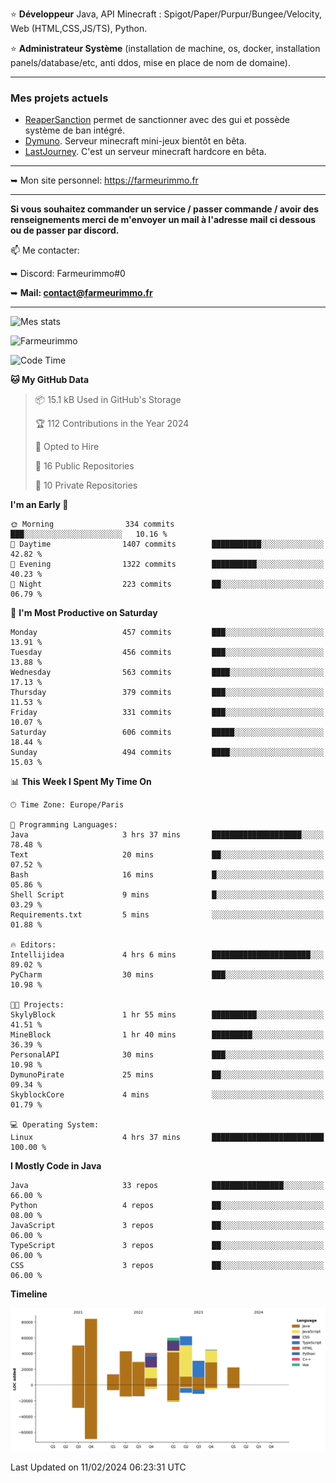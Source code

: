 ⭐ **Développeur** Java, API Minecraft : Spigot/Paper/Purpur/Bungee/Velocity, Web (HTML,CSS,JS/TS), Python.

⭐ **Administrateur Système** (installation de machine, os, docker, installation panels/database/etc, anti ddos, mise en place de nom de domaine).

---

### Mes projets actuels
- [ReaperSanction](https://www.spigotmc.org/resources/reapersanction.89580/) permet de sanctionner avec des gui et possède système de ban intégré.
- [Dymuno](https://discord.gg/dymuno-community-986460742293282886). Serveur minecraft mini-jeux bientôt en bêta.
- [LastJourney](https://lastjourney.fr). C'est un serveur minecraft hardcore en bêta.

---

➥ Mon site personnel: https://farmeurimmo.fr

---

**Si vous souhaitez commander un service / passer commande / avoir des renseignements merci de m'envoyer un mail à l'adresse mail ci dessous ou de passer par discord.**

📫 Me contacter:
 
   ➥ Discord: Farmeurimmo#0
   
   ➥ **Mail: contact@farmeurimmo.fr**

---

![Mes stats](https://github-readme-stats.farmeurimmo.fr/api?username=Farmeurimmo&count_private=true&show_icons=true&theme=radical)

<img src="https://komarev.com/ghpvc/?username=Farmeurimmo" alt="Farmeurimmo" />

<!--START_SECTION:waka-->
![Code Time](http://img.shields.io/badge/Code%20Time-1%2C164%20hrs%205%20mins-blue)

**🐱 My GitHub Data** 

> 📦 15.1 kB Used in GitHub's Storage 
 > 
> 🏆 112 Contributions in the Year 2024
 > 
> 💼 Opted to Hire
 > 
> 📜 16 Public Repositories 
 > 
> 🔑 10 Private Repositories 
 > 
**I'm an Early 🐤** 

```text
🌞 Morning                334 commits         ███░░░░░░░░░░░░░░░░░░░░░░   10.16 % 
🌆 Daytime                1407 commits        ███████████░░░░░░░░░░░░░░   42.82 % 
🌃 Evening                1322 commits        ██████████░░░░░░░░░░░░░░░   40.23 % 
🌙 Night                  223 commits         ██░░░░░░░░░░░░░░░░░░░░░░░   06.79 % 
```
📅 **I'm Most Productive on Saturday** 

```text
Monday                   457 commits         ███░░░░░░░░░░░░░░░░░░░░░░   13.91 % 
Tuesday                  456 commits         ███░░░░░░░░░░░░░░░░░░░░░░   13.88 % 
Wednesday                563 commits         ████░░░░░░░░░░░░░░░░░░░░░   17.13 % 
Thursday                 379 commits         ███░░░░░░░░░░░░░░░░░░░░░░   11.53 % 
Friday                   331 commits         ███░░░░░░░░░░░░░░░░░░░░░░   10.07 % 
Saturday                 606 commits         █████░░░░░░░░░░░░░░░░░░░░   18.44 % 
Sunday                   494 commits         ████░░░░░░░░░░░░░░░░░░░░░   15.03 % 
```


📊 **This Week I Spent My Time On** 

```text
🕑︎ Time Zone: Europe/Paris

💬 Programming Languages: 
Java                     3 hrs 37 mins       ████████████████████░░░░░   78.48 % 
Text                     20 mins             ██░░░░░░░░░░░░░░░░░░░░░░░   07.52 % 
Bash                     16 mins             █░░░░░░░░░░░░░░░░░░░░░░░░   05.86 % 
Shell Script             9 mins              █░░░░░░░░░░░░░░░░░░░░░░░░   03.29 % 
Requirements.txt         5 mins              ░░░░░░░░░░░░░░░░░░░░░░░░░   01.88 % 

🔥 Editors: 
Intellijidea             4 hrs 6 mins        ██████████████████████░░░   89.02 % 
PyCharm                  30 mins             ███░░░░░░░░░░░░░░░░░░░░░░   10.98 % 

🐱‍💻 Projects: 
SkylyBlock               1 hr 55 mins        ██████████░░░░░░░░░░░░░░░   41.51 % 
MineBlock                1 hr 40 mins        █████████░░░░░░░░░░░░░░░░   36.39 % 
PersonalAPI              30 mins             ███░░░░░░░░░░░░░░░░░░░░░░   10.98 % 
DymunoPirate             25 mins             ██░░░░░░░░░░░░░░░░░░░░░░░   09.34 % 
SkyblockCore             4 mins              ░░░░░░░░░░░░░░░░░░░░░░░░░   01.79 % 

💻 Operating System: 
Linux                    4 hrs 37 mins       █████████████████████████   100.00 % 
```

**I Mostly Code in Java** 

```text
Java                     33 repos            ████████████████░░░░░░░░░   66.00 % 
Python                   4 repos             ██░░░░░░░░░░░░░░░░░░░░░░░   08.00 % 
JavaScript               3 repos             ██░░░░░░░░░░░░░░░░░░░░░░░   06.00 % 
TypeScript               3 repos             ██░░░░░░░░░░░░░░░░░░░░░░░   06.00 % 
CSS                      3 repos             ██░░░░░░░░░░░░░░░░░░░░░░░   06.00 % 
```



**Timeline**

![Lines of Code chart](https://raw.githubusercontent.com/Farmeurimmo/Farmeurimmo/main/assets/bar_graph.png)


 Last Updated on 11/02/2024 06:23:31 UTC
<!--END_SECTION:waka-->
